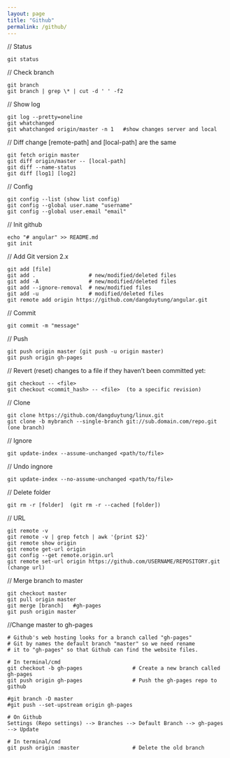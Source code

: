 ```yaml
---
layout: page
title: "Github"
permalink: /github/
---
```


// Status
~~~
git status
~~~

// Check branch
~~~
git branch
git branch | grep \* | cut -d ' ' -f2
~~~

// Show log
~~~
git log --pretty=oneline
git whatchanged
git whatchanged origin/master -n 1   #show changes server and local
~~~

// Diff change [remote-path] and [local-path] are the same
~~~
git fetch origin master
git diff origin/master -- [local-path]
git diff --name-status
git diff [log1] [log2]
~~~

// Config
~~~
git config --list (show list config)
git config --global user.name "username"
git config --global user.email "email"
~~~

// Init github
~~~
echo "# angular" >> README.md
git init
~~~

// Add Git version 2.x
~~~
git add [file]
git add .                 # new/modified/deleted files
git add -A                # new/modified/deleted files
git add --ignore-removal  # new/modified files
git add -u                # modified/deleted files
git remote add origin https://github.com/dangduytung/angular.git
~~~

// Commit
~~~
git commit -m "message"
~~~

// Push
~~~
git push origin master (git push -u origin master)
git push origin gh-pages
~~~

// Revert (reset) changes to a file if they haven’t been committed yet:
~~~
git checkout -- <file>
git checkout <commit_hash> -- <file>  (to a specific revision)
~~~

// Clone
~~~
git clone https://github.com/dangduytung/linux.git
git clone -b mybranch --single-branch git://sub.domain.com/repo.git   (one branch)
~~~

// Ignore
~~~
git update-index --assume-unchanged <path/to/file>
~~~

// Undo ingnore
~~~
git update-index --no-assume-unchanged <path/to/file>
~~~

// Delete folder
~~~
git rm -r [folder]  (git rm -r --cached [folder])
~~~

// URL
~~~
git remote -v
git remote -v | grep fetch | awk '{print $2}'
git remote show origin
git remote get-url origin
git config --get remote.origin.url
git remote set-url origin https://github.com/USERNAME/REPOSITORY.git  (change url)
~~~

// Merge branch to master
~~~
git checkout master
git pull origin master
git merge [branch]   #gh-pages
git push origin master
~~~

//Change master to gh-pages
~~~
# Github's web hosting looks for a branch called "gh-pages"
# Git by names the default branch "master" so we need rename
# it to "gh-pages" so that Github can find the website files.

# In terminal/cmd
git checkout -b gh-pages                # Create a new branch called gh-pages
git push origin gh-pages                # Push the gh-pages repo to github

#git branch -D master
#git push --set-upstream origin gh-pages

# On Github
Settings (Repo settings) --> Branches --> Default Branch --> gh-pages --> Update

# In terminal/cmd
git push origin :master                 # Delete the old branch    
~~~
